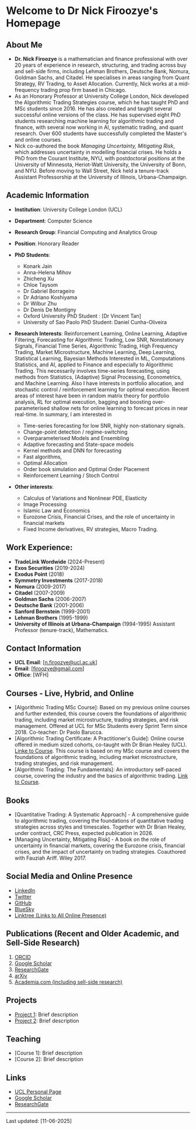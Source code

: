 
# Welcome to Dr Nick Firoozye's Homepage

## About Me
  - **Dr. Nick Firoozye** is a mathematician and finance professional with over 20 years of experience in research, structuring, and trading across buy and sell-side firms, including  Lehman Brothers, Deutsche Bank, Nomura, Goldman Sachs, and Citadel.  He specialises in areas ranging from Quant Strategy, RV Trading, to Asset Allocation.  Currently, Nick works at a mid-frequency trading prop firm based in Chicago. 
  - As an Honorary Professor at University College London, Nick developed the Algorithmic Trading Strategies course, which he has taught PhD and MSc students since 2016.  He has also created and taught several successful online versions of the class. He has supervised eight PhD students researching machine learning for algorithmic trading and finance, with several now working in AI, systematic trading, and quant research. Over 600 students have successfully completed the Master's and online courses. 
  - Nick co-authored the book _Managing Uncertainty, Mitigating Risk_, which addresses uncertainty in modelling financial crises. He holds a PhD from the Courant Institute, NYU, with postdoctoral positions at the University of Minnesota, Heriot-Watt University, the University of Bonn, and NYU. Before moving to Wall Street, Nick held a tenure-track Assistant Professorship at the University of Illinois, Urbana-Champaign.

## Academic Information
 - **Institution**: University College London (UCL)
 - **Department**: Computer Science
 - **Research Group**: Financial Computing and Analytics Group
 - **Position**: Honorary Reader
 - **PhD Students**: 
    - Konark Jain
    - Anna-Helena Mihov
    - Zhicheng Xu
    - Chloe Taysom
    - Dr Gabriel Borrageiro
    - Dr Adriano Koshiyama
    - Dr Wilbur Zhu
    - Dr Denis De Montigny
    - Oxford University PhD Student : [Dr Vincent Tan]
    - University of Sao Paolo PhD Student: Daniel Cunha-Oliveira

 - **Research Interests**: Reinforcement Learning, Online Learning, Adaptive Filtering, Forecasting for Algorithmic Trading, Low SNR, Nonstationary Signals, Financial Time Series, Algorithmic Trading, High Frequency Trading, Market Microstructure, Machine Learning, Deep Learning, Statistical Learning, Bayesian Methods
Interested in ML, Computations Statistics, and AI, applied to Finance and especially to Algorithmic Trading. This necessarily involves time-series forecasting, using methods from Statistics, (Adaptive) Signal Processing, Econometrics, and Machine Learning. Also I have interests in portfolio allocation, and stochastic control / reinforcement learning for optimal execution. Recent areas of interest have been in random matrix theory for portfolio analysis, RL for optimal execution, bagging and boosting over-parameterised shallow nets for online learning to forecast prices in near real-time.
In summary, I am interested in 
    - Time-series forecasting for low SNR, highly non-stationary signals.
    - Change-point detection / regime-switching
    - Overparameterised Models and Ensembling
    - Adaptive forecasting and State-space models
    - Kernel methods and DNN for forecasting 
    - Fast algorithms, 
    - Optimal Allocation
    - Order book simulation and Optimal Order Placement
    - Reinforcement Learning / Stoch Control

 - **Other interests**: 
    - Calculus of Variations and Nonlinear PDE, Elasticity
    - Image Processing
    - Islamic Law and Economics
    - Eurozone Crisis, Financial Crises, and the role of uncertainty in financial markets
    - Fixed Income derivatives, RV strategies, Macro Trading.

## Work Experience:
  - **TradeLink Wordwide** (2024-Present)
  - **Exos Securities** (2019-2024)
  - **Exodus Point** (2018)
  - **Symmetry Investments** (2017-2018)
  - **Nomura** (2009-2017)
  - **Citadel** (2007-2009)
  - **Goldman Sachs** (2006-2007)
  - **Deutsche Bank** (2001-2006)
  - **Sanford Bernstein** (1999-2001)
  - **Lehman Brothers** (1995-1999)
  - **University of Illinois at Urbana-Champaign** (1994-1995) Assistant Professor (tenure-track), Mathematics. 

## Contact Information
 - **UCL Email**: [n.firoozye@ucl.ac.uk]
 - **Email**: [firoozye@gmail.com]
 - **Office**: [WFH] 

## Courses - Live, Hybrid, and Online
  - [Algorithmic Trading MSc Course]:  Based on my previous online courses and further extended, this course covers the foundations of algorithmic trading, including market microstructure, trading strategies, and risk management. Offered at UCL for MSc Students every Sprint Term since 2018. Co-teacher: Dr Paolo Barucca.
  - [Algorithmic Trading Certificate: A Practitioner's Guide]: Online course offered in medium sized cohorts, co-taught with Dr Brian Healey (UCL). [Linke to Course](https://wbstraining.com/course/algorithmic-trading-a-practitioners-guide/). This course is based on my MSc course and covers the foundations of algorithmic trading, including market microstructure, trading strategies, and risk management.
  - [Algorithmic Trading: The Fundamentals]: An introductory self-paced course, covering the industry and the basics of algorithmic trading. [Link to Course](https://wbstraining.com/course/algorithmic-trading-the-fundamentals/). 

## Books
  - [Quantitative Trading: A Systematic Approach] - A comprehensive guide to algorithmic trading, covering the foundations of quantitative trading strategies across styles and timescales. Together with Dr Brian Healey, under contract, CRC Press, expected publication in 2026.
  - [Managing Uncertainty, Mitigating Risk] - A book on the role of uncertainty in financial markets, covering the Eurozone crisis, financial crises, and the impact of uncertainty on trading strategies.  Coauthored with Fauziah Ariff. Wiley 2017.

## Social Media and Online Presence
 - [LinkedIn](https://www.linkedin.com/in/firoozye)
 - [Twitter](https://twitter.com/firoozye)
 - [GitHub](https://github.com/firoozye)
 - [BlueSky](https://bluesky.social/@firoozye)
 - [Linktree (Links to All Online Presence)](https://linktr.ee/firoozye)
 

## Publications (Recent and Older Academic, and Sell-Side Research)
 1. [ORCID](https://orcid.org/0000-0002-6460-0406)
 2. [Google Scholar](https://scholar.google.com/citations?view_op=list_works&hl=en&hl=en&user=N3DhLMUAAAAJ)
 3. [ResearchGate](https://www.researchgate.net/profile/Nick-Firoozye)
 4. [arXiv](https://arxiv.org/a/firoozye_n_1.html)
 5. [Academia.com (including sell-side research)](https://ucl.academia.edu/NikanNickFiroozye)

## Projects
 - [Project 1](link-to-project): Brief description
 - [Project 2](link-to-project): Brief description

## Teaching
 - [Course 1]: Brief description
 - [Course 2]: Brief description

## Links
 - [UCL Personal Page](link-to-ucl-page)
 - [Google Scholar](link-to-google-scholar)
 - [ResearchGate](link-to-researchgate)

 ---
 Last updated: [11-06-2025]

